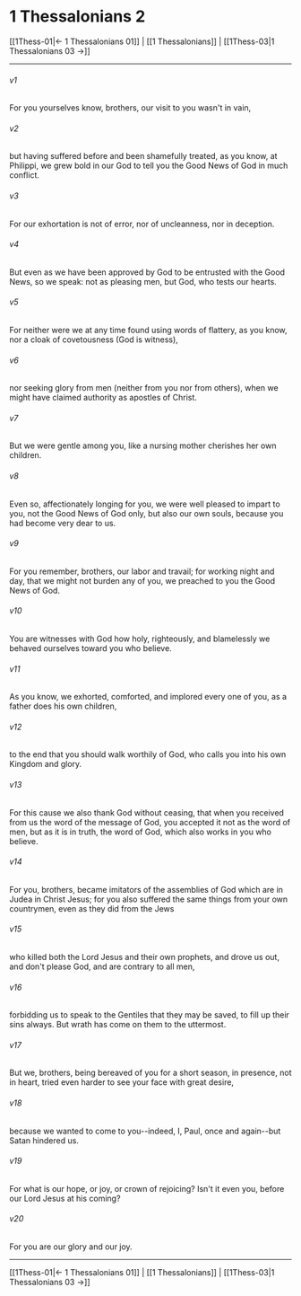# 1 Thessalonians 2

[[1Thess-01|← 1 Thessalonians 01]] | [[1 Thessalonians]] | [[1Thess-03|1 Thessalonians 03 →]]
***



###### v1 
For you yourselves know, brothers, our visit to you wasn't in vain, 

###### v2 
but having suffered before and been shamefully treated, as you know, at Philippi, we grew bold in our God to tell you the Good News of God in much conflict. 

###### v3 
For our exhortation is not of error, nor of uncleanness, nor in deception. 

###### v4 
But even as we have been approved by God to be entrusted with the Good News, so we speak: not as pleasing men, but God, who tests our hearts. 

###### v5 
For neither were we at any time found using words of flattery, as you know, nor a cloak of covetousness (God is witness), 

###### v6 
nor seeking glory from men (neither from you nor from others), when we might have claimed authority as apostles of Christ. 

###### v7 
But we were gentle among you, like a nursing mother cherishes her own children. 

###### v8 
Even so, affectionately longing for you, we were well pleased to impart to you, not the Good News of God only, but also our own souls, because you had become very dear to us. 

###### v9 
For you remember, brothers, our labor and travail; for working night and day, that we might not burden any of you, we preached to you the Good News of God. 

###### v10 
You are witnesses with God how holy, righteously, and blamelessly we behaved ourselves toward you who believe. 

###### v11 
As you know, we exhorted, comforted, and implored every one of you, as a father does his own children, 

###### v12 
to the end that you should walk worthily of God, who calls you into his own Kingdom and glory. 

###### v13 
For this cause we also thank God without ceasing, that when you received from us the word of the message of God, you accepted it not as the word of men, but as it is in truth, the word of God, which also works in you who believe. 

###### v14 
For you, brothers, became imitators of the assemblies of God which are in Judea in Christ Jesus; for you also suffered the same things from your own countrymen, even as they did from the Jews 

###### v15 
who killed both the Lord Jesus and their own prophets, and drove us out, and don't please God, and are contrary to all men, 

###### v16 
forbidding us to speak to the Gentiles that they may be saved, to fill up their sins always. But wrath has come on them to the uttermost. 

###### v17 
But we, brothers, being bereaved of you for a short season, in presence, not in heart, tried even harder to see your face with great desire, 

###### v18 
because we wanted to come to you--indeed, I, Paul, once and again--but Satan hindered us. 

###### v19 
For what is our hope, or joy, or crown of rejoicing? Isn't it even you, before our Lord Jesus at his coming? 

###### v20 
For you are our glory and our joy.

***
[[1Thess-01|← 1 Thessalonians 01]] | [[1 Thessalonians]] | [[1Thess-03|1 Thessalonians 03 →]]
